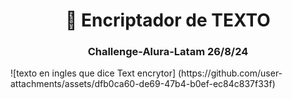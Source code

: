 <h1 align= "center"> 🔐 Encriptador de TEXTO</h1>
<h3 align="center">Challenge-Alura-Latam 26/8/24</h3>
![texto en ingles que dice Text encrytor] (https://github.com/user-attachments/assets/dfb0ca60-de69-47b4-b0ef-ec84c837f33f)
